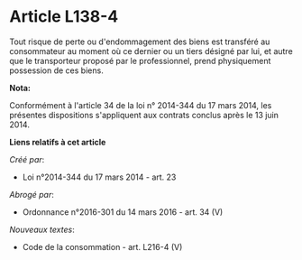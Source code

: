 # Article L138-4

Tout risque de perte ou d'endommagement des biens est transféré au consommateur au moment où ce dernier ou un tiers désigné
par lui, et autre que le transporteur proposé par le professionnel, prend physiquement possession de ces biens.

**Nota:**

Conformément à l'article 34 de la loi n° 2014-344 du 17 mars 2014,  les présentes dispositions s'appliquent aux contrats
conclus après le 13  juin 2014.

**Liens relatifs à cet article**

_Créé par_:

  - Loi n°2014-344 du 17 mars 2014 - art. 23

_Abrogé par_:

  - Ordonnance n°2016-301 du 14 mars 2016 - art. 34 (V)

_Nouveaux textes_:

  - Code de la consommation - art. L216-4 (V)
